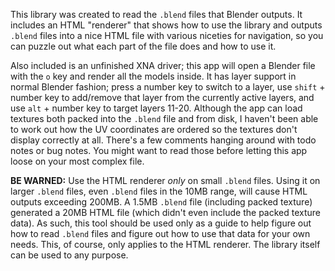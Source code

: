 This library was created to read the `.blend` files that Blender outputs. It includes an HTML "renderer" that
shows how to use the library and outputs `.blend` files into a nice HTML file with various niceties for navigation,
so you can puzzle out what each part of the file does and how to use it.

Also included is an unfinished XNA driver; this app will open a Blender file with the `o` key and render all the models
inside. It has layer support in normal Blender fashion; press a number key to switch to a layer, use `shift` + number key to
add/remove that layer from the currently active layers, and use `alt` + number key to target layers 11-20. Although the app
can load textures both packed into the `.blend` file and from disk, I haven't been able to work out how the UV coordinates are
ordered so the textures don't display correctly at all.
There's a few comments hanging around with todo notes or bug notes. You might want to read those before letting this app loose
on your most complex file.

**BE WARNED:** Use the HTML renderer *only* on small `.blend` files. Using it on larger `.blend` files, even `.blend`
files in the 10MB range, will cause HTML outputs exceeding 200MB. A 1.5MB `.blend` file (including packed
texture) generated a 20MB HTML file (which didn't even include the packed texture data). As such, this tool
should be used only as a guide to help figure out how to read `.blend` files and figure out how to use that
data for your own needs. This, of course, only applies to the HTML renderer. The library itself can be used to any purpose.
